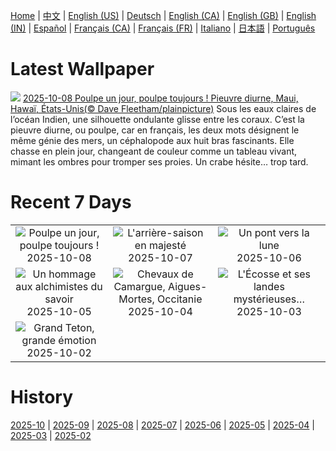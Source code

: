 [Home](../README.md) | [中文](zh-CN.md) | [English (US)](en-US.md) | [Deutsch](de-DE.md) | [English (CA)](en-CA.md) | [English (GB)](en-GB.md) | [English (IN)](en-IN.md) | [Español](es-ES.md) | [Français (CA)](fr-CA.md) | [Français (FR)](fr-FR.md) | [Italiano](it-IT.md) | [日本語](ja-JP.md) | [Português](pt-BR.md)

# Latest Wallpaper
![](https://www.bing.com/th?id=OHR.OctopusCyanea_FR-FR1796300491_UHD.jpg)
[2025-10-08 Poulpe un jour, poulpe toujours ! Pieuvre diurne, Maui, Hawaï, États-Unis(© Dave Fleetham/plainpicture)](https://www.bing.com/th?id=OHR.OctopusCyanea_FR-FR1796300491_UHD.jpg)
Sous les eaux claires de l’océan Indien, une silhouette ondulante glisse entre les coraux. C’est la pieuvre diurne, ou poulpe, car en français, les deux mots désignent le même génie des mers, un céphalopode aux huit bras fascinants. Elle chasse en plein jour, changeant de couleur comme un tableau vivant, mimant les ombres pour tromper ses proies. Un crabe hésite… trop tard.

# Recent 7 Days
|  |  |  |
|:---:|:---:|:---:|
| ![](https://www.bing.com/th?id=OHR.OctopusCyanea_FR-FR1796300491_400x240.jpg "Poulpe un jour, poulpe toujours !") 2025-10-08 | ![](https://www.bing.com/th?id=OHR.CapAntibes_FR-FR2066318600_400x240.jpg "L'arrière-saison en majesté") 2025-10-07 | ![](https://www.bing.com/th?id=OHR.AnshunBridge_FR-FR1659622087_400x240.jpg "Un pont vers la lune") 2025-10-06 |
| ![](https://www.bing.com/th?id=OHR.TeacherOwl_FR-FR0719163215_400x240.jpg "Un hommage aux alchimistes du savoir") 2025-10-05 | ![](https://www.bing.com/th?id=OHR.CamagueHorses_FR-FR8949135937_400x240.jpg "Chevaux de Camargue, Aigues-Mortes, Occitanie") 2025-10-04 | ![](https://www.bing.com/th?id=OHR.SkyeHeather_FR-FR0643714401_400x240.jpg "L'Écosse et ses landes mystérieuses…") 2025-10-03 |
| ![](https://www.bing.com/th?id=OHR.OxbowBend_FR-FR2570017898_400x240.jpg "Grand Teton, grande émotion") 2025-10-02 |  |  |

# History
[2025-10](../archives/wallpaper/fr-FR/w_2025_10.md) | [2025-09](../archives/wallpaper/fr-FR/w_2025_09.md) | [2025-08](../archives/wallpaper/fr-FR/w_2025_08.md) | [2025-07](../archives/wallpaper/fr-FR/w_2025_07.md) | [2025-06](../archives/wallpaper/fr-FR/w_2025_06.md) | [2025-05](../archives/wallpaper/fr-FR/w_2025_05.md) | [2025-04](../archives/wallpaper/fr-FR/w_2025_04.md) | [2025-03](../archives/wallpaper/fr-FR/w_2025_03.md) | [2025-02](../archives/wallpaper/fr-FR/w_2025_02.md)

